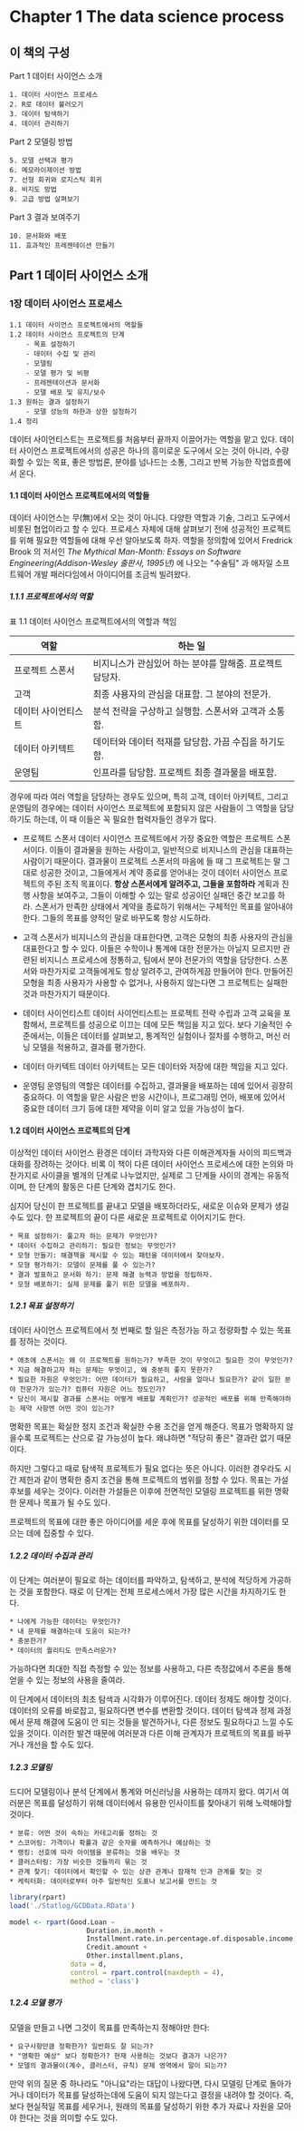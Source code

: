 Chapter 1 The data science process
================

이 책의 구성
------------

Part 1 데이터 사이언스 소개

    1. 데이터 사이언스 프로세스
    2. R로 데이터 불러오기
    3. 데이터 탐색하기
    4. 데이터 관리하기

Part 2 모델링 방법

    5. 모델 선택과 평가
    6. 메모라이제이션 방법
    7. 선형 회귀와 로지스틱 회귀
    8. 비지도 방법
    9. 고급 방법 살펴보기

Part 3 결과 보여주기

    10. 문서화와 배포
    11. 효과적인 프레젠테이션 만들기

Part 1 데이터 사이언스 소개
---------------------------

### 1장 데이터 사이언스 프로세스

    1.1 데이터 사이언스 프로젝트에서의 역할들
    1.2 데이터 사이언스 프로젝트의 단계
        - 목표 설정하기
        - 데이터 수집 및 관리
        - 모델링
        - 모델 평가 및 비평
        - 프레젠테이션과 문서화
        - 모델 배포 및 유지/보수
    1.3 원하는 결과 설정하기
        - 모델 성능의 하한과 상한 설정하기
    1.4 정리

데이터 사이언티스트는 프로젝트를 처음부터 끝까지 이끌어가는 역할을 맡고 있다. 데이터 사이언스 프로젝트에서의 성공은 하나의 흥미로운 도구에서 오는 것이 아니라, 수량화할 수 있는 목표, 좋은 방법론, 분야를 넘나드는 소통, 그리고 반복 가능한 작업흐름에서 온다.

#### 1.1 데이터 사이언스 프로젝트에서의 역할들

데이터 사이언스는 무(無)에서 오는 것이 아니다. 다양한 역할과 기술, 그리고 도구에서 비롯된 협업이라고 할 수 있다. 프로세스 자체에 대해 살펴보기 전에 성공적인 프로젝트를 위해 필요한 역할들에 대해 우선 알아보도록 하자. 역할을 정의함에 있어서 Fredrick Brook 의 저서인 *The Mythical Man-Month: Essays on Software Engineering(Addison-Wesley 출판사, 1995년)* 에 나오는 "수술팀" 과 애자일 소프트웨어 개발 패러다임에서 아이디어를 조금씩 빌려왔다.

##### 1.1.1 프로젝트에서의 역할

표 1.1 데이터 사이언스 프로젝트에서의 역할과 책임

| 역할                | 하는 일                                                  |
|---------------------|----------------------------------------------------------|
| 프로젝트 스폰서     | 비지니스가 관심있어 하는 분야를 말해줌. 프로젝트 담당자. |
| 고객                | 최종 사용자의 관심을 대표함. 그 분야의 전문가.           |
| 데이터 사이언티스트 | 분석 전략을 구상하고 실행함. 스폰서와 고객과 소통함.     |
| 데이터 아키텍트     | 데이터와 데이터 적재를 담당함. 가끔 수집을 하기도 함.    |
| 운영팀              | 인프라를 담당함. 프로젝트 최종 결과물을 배포함.          |

경우에 따라 여러 역할을 담당하는 경우도 있으며, 특히 고객, 데이터 아키텍트, 그리고 운영팀의 경우에는 데이터 사이언스 프로젝트에 포함되지 않은 사람들이 그 역할을 담당하기도 하는데, 이 때 이들은 꼭 필요한 협력자들인 경우가 많다.

-   프로젝트 스폰서 데이터 사이언스 프로젝트에서 가장 중요한 역할은 프로젝트 스폰서이다. 이들이 결과물을 원하는 사람이고, 일반적으로 비지니스의 관심을 대표하는 사람이기 때문이다. 결과물이 프로젝트 스폰서의 마음에 들 때 그 프로젝트는 말 그대로 성공한 것이고, 그들에게서 계약 종료를 얻어내는 것이 데이터 사이언스 프로젝트의 주된 조직 목표이다. **항상 스폰서에게 알려주고, 그들을 포함하라** 계획과 진행 사항을 보여주고, 그들이 이해할 수 있는 말로 성공이던 실패던 중간 보고를 하라. 스폰서가 만족한 상태에서 계약을 종료하기 위해서는 구체적인 목표를 알아내야 한다. 그들의 목표를 양적인 말로 바꾸도록 항상 시도하라.

-   고객 스폰서가 비지니스의 관심을 대표한다면, 고객은 모형의 최종 사용자의 관심을 대표한다고 할 수 있다. 이들은 수학이나 통계에 대한 전문가는 아닐지 모르지만 관련된 비지니스 프로세스에 정통하고, 팀에서 분야 전문가의 역할을 담당한다. 스폰서와 마찬가지로 고객들에게도 항상 알려주고, 관여하게끔 만들어야 한다. 만들어진 모형을 최종 사용자가 사용할 수 없거나, 사용하지 않는다면 그 프로젝트는 실패한 것과 마찬가지기 때문이다.

-   데이터 사이언티스트 데이터 사이언티스트는 프로젝트 전략 수립과 고객 교육을 포함해서, 프로젝트를 성공으로 이끄는 데에 모든 책임을 지고 있다. 보다 기술적인 수준에서는, 이들은 데이터를 살펴보고, 통계적인 실험이나 절차를 수행하고, 머신 러닝 모델을 적용하고, 결과를 평가한다.

-   데이터 아키텍트 데이터 아키텍트는 모든 데이터와 저장에 대한 책임을 지고 있다.

-   운영팀 운영팀의 역할은 데이터를 수집하고, 결과물을 배포하는 데에 있어서 굉장히 중요하다. 이 역할을 맡은 사람은 반응 시간이나, 프로그래밍 언아, 배포에 있어서 중요한 데이터 크기 등에 대한 제약을 이미 알고 있을 가능성이 높다.

#### 1.2 데이터 사이언스 프로젝트의 단계

이상적인 데이터 사이언스 환경은 데이터 과학자와 다른 이해관계자들 사이의 피드백과 대화를 장려하는 것이다. 비록 이 책이 다른 데이터 사이언스 프로세스에 대한 논의와 마찬가지로 사이클을 별개의 단계로 나누었지만, 실제로 그 단계들 사이의 경계는 유동적이며, 한 단계의 활동은 다른 단계와 겹치기도 한다.

심지어 당신이 한 프로젝트를 끝내고 모델을 배포하더라도, 새로운 이슈와 문제가 생길 수도 있다. 한 프로젝트의 끝이 다른 새로운 프로젝트로 이어지기도 한다.

    * 목표 설정하기: 풀고자 하는 문제가 무엇인가?
    * 데이터 수집하고 관리하기: 필요한 정보는 무엇인가?
    * 모형 만들기: 해결책을 제시할 수 있는 패턴을 데이터에서 찾아보자.
    * 모형 평가하기: 모델이 문제를 풀 수 있는가?
    * 결과 발표하고 문서화 하기: 문제 해결 능력과 방법을 정립하자.
    * 모형 배포하기: 실제 문제를 풀기 위한 모델을 배포하자.

##### 1.2.1 목표 설정하기

데이터 사이언스 프로젝트에서 첫 번째로 할 일은 측정가능 하고 정량화할 수 있는 목표를 정하는 것이다.

    * 애초에 스폰서는 왜 이 프로젝트를 원하는가? 부족한 것이 무엇이고 필요한 것이 무엇인가?
    * 지금 해결하고자 하는 문제는 무엇이고, 왜 충분히 좋지 못한가?
    * 필요한 자원은 무엇인가: 어떤 데이터가 필요하고, 사람을 얼마나 필요한가? 같이 일한 분야 전문가가 있는가? 컴퓨터 자원은 어느 정도인가?
    * 당신이 제시할 결과를 스폰서는 어떻게 배표할 계획인가? 성공적인 배포를 위해 만족해야하는 제약 사항엔 어떤 것이 있는가?

명확한 목표는 확실한 정지 조건과 확실한 수용 조건을 얻게 해준다. 목표가 명확하지 않을수록 프로젝트는 산으로 갈 가능성이 높다. 왜냐하면 "적당히 좋은" 결과란 없기 때문이다.

하지만 그렇다고 때로 탐색적 프로젝트가 필요 없다는 뜻은 아니다. 이러한 경우라도 시간 제한과 같이 명확한 중지 조건을 통해 프로젝트의 범위를 정할 수 있다. 목표는 가설 후보를 세우는 것이다. 이러한 가설들은 이후에 전면적인 모델링 프로젝트를 위한 명확한 문제나 목표가 될 수도 있다.

프로젝트의 목표에 대한 좋은 아이디어를 세운 후에 목표를 달성하기 위한 데이터를 모으는 데에 집중할 수 있다.

##### 1.2.2 데이터 수집과 관리

이 단계는 여러분이 필요로 하는 데이터를 파악하고, 탐색하고, 분석에 적당하게 가공하는 것을 포함한다. 때로 이 단계는 전체 프로세스에서 가장 많은 시간을 차지하기도 한다.

    * 나에게 가능한 데이터는 무엇인가?
    * 내 문제를 해결하는데 도움이 되는가?
    * 충분한가?
    * 데이터의 퀄리티도 만족스러운가?

가능하다면 최대한 직접 측정할 수 있는 정보를 사용하고, 다른 측정값에서 추론을 통해 얻을 수 있는 정보의 사용을 줄여라.

이 단계에서 데이터의 최초 탐색과 시각화가 이루어진다. 데이터 정제도 해야할 것이다. 데이터의 오류를 바로잡고, 필요하다면 변수를 변환할 것이다. 데이터 탐색과 정제 과정에서 문제 해결에 도움이 안 되는 것들을 발견하거나, 다른 정보도 필요하다고 느낄 수도 있을 것이다. 이러한 발견 때문에 여러분과 다른 이해 관계자가 프로젝트의 목표를 바꾸거나 개선을 할 수도 있다.

##### 1.2.3 모델링

드디어 모델링이나 분석 단계에서 통계와 머신러닝을 사용하는 데까지 왔다. 여기서 여러분은 목표를 달성하기 위해 데이터에서 유용한 인사이트를 찾아내기 위해 노력해야할 것이다.

    * 분류: 어떤 것이 속하는 카테고리를 정하는 것
    * 스코어링: 가격이나 확률과 같은 숫자를 예측하거나 예상하는 것
    * 랭킹: 선호에 따라 아이템을 분류하는 것을 배우는 것
    * 클러스터링: 가장 비슷한 것들끼리 묶는 것
    * 관계 찾기: 데이터에서 확인할 수 있는 상관 관계나 잠재적 인과 관계를 찾는 것
    * 케릭터화: 데이터로부터 아주 일반적인 도표나 보고서를 만드는 것

``` r
library(rpart)
load('./Statlog/GCDData.RData')

model <- rpart(Good.Loan ~
                   Duration.in.month +
                   Installment.rate.in.percentage.of.disposable.income +
                   Credit.amount +
                   Other.installment.plans,
               data = d,
               control = rpart.control(maxdepth = 4),
               method = 'class')
```

##### 1.2.4 모델 평가

모델을 만들고 나면 그것이 목표를 만족하는지 정해야만 한다:

    * 요구사항만큼 정확한가? 일반화도 잘 되는가?
    * "명확한 예상" 보다 정확한가? 현재 사용하는 것보다 결과가 나은가?
    * 모델의 결과물이(계수, 클러스터, 규칙) 문제 영역에서 말이 되는가?

만약 위의 질문 중 하나라도 "아니요"라는 대답이 나왔다면, 다시 모델링 단계로 돌아가거나 데이터가 목표를 달성하는데에 도움이 되지 않는다고 결정을 내려야 할 것이다. 즉, 보다 현실적일 목표를 세우거나, 원래의 목표를 달성하기 위한 추가 자료나 자원을 모아야 한다는 것을 의미할 수도 있다.
